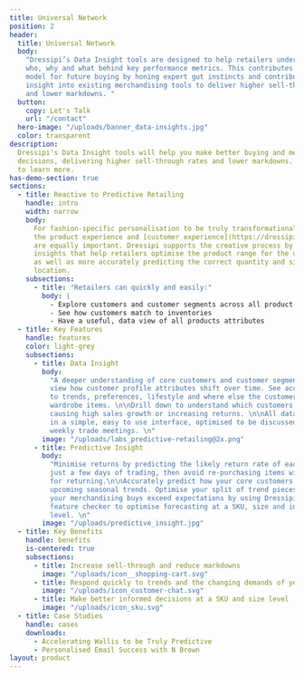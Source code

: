 ```yaml
---
title: Universal Network
position: 2
header:
  title: Universal Network
  body:
    "Dressipi’s Data Insight tools are designed to help retailers understand the
    who, why and what behind key performance metrics. This contributes to a more accurate
    model for future buying by honing expert gut instincts and contributing additional
    insight into existing merchandising tools to deliver higher sell-through rates
    and lower markdowns. "
  button:
    copy: Let's Talk
    url: "/contact"
  hero-image: "/uploads/banner_data-insights.jpg"
  color: transparent
description:
  Dressipi's Data Insight tools will help you make better buying and merchandising
  decisions, delivering higher sell-through rates and lower markdowns. Click here
  to learn more.
has-demo-section: true
sections:
  - title: Reactive to Predictive Retailing
    handle: intro
    width: narrow
    body:
      For fashion-specific personalisation to be truly transformational, personalising
      the product experience and [customer experience](https://dressipi.com/solutions/customer-experience/)
      are equally important. Dressipi supports the creative process by giving actionable
      insights that help retailers optimise the product range for the upcoming season,
      as well as more accurately predicting the correct quantity and size for each individual
      location.
    subsections:
      - title: "Retailers can quickly and easily:"
        body: |
          - Explore customers and customer segments across all product sales and returns
          - See how customers match to inventories
          - Have a useful, data view of all products attributes
  - title: Key Features
    handle: features
    color: light-grey
    subsections:
      - title: Data Insight
        body:
          "A deeper understanding of core customers and customer segments. Easily
          view how customer profile attributes shift over time. See accurate data on attitudes
          to trends, preferences, lifestyle and where else the customer shops for key
          wardrobe items. \n\nDrill down to understand which customers or features are
          causing high sales growth or increasing returns. \n\nAll data insights are delivered
          in a simple, easy to use interface, optimised to be discussed and actioned in
          weekly trade meetings. \n"
        image: "/uploads/labs_predictive-retailing@2x.png"
      - title: Predictive Insight
        body:
          "Minimise returns by predicting the likely return rate of each product within
          just a few days of trading, then avoid re-purchasing items with a high propensity
          for returning.\n\nAccurately predict how your core customers will respond to
          upcoming seasonal trends. Optimise your split of trend pieces and basic styles.\n\nEnsure
          your merchandising buys exceed expectations by using Dressipi’s garment and
          feature checker to optimise forecasting at a SKU, size and individual location
          level. \n"
        image: "/uploads/predictive_insight.jpg"
  - title: Key Benefits
    handle: benefits
    is-centered: true
    subsections:
      - title: Increase sell-through and reduce markdowns
        image: "/uploads/icon__shopping-cart.svg"
      - title: Respond quickly to trends and the changing demands of your customers
        image: "/uploads/icon_customer-chat.svg"
      - title: Make better informed decisions at a SKU and size level
        image: "/uploads/icon_sku.svg"
  - title: Case Studies
    handle: cases
    downloads:
      - Accelerating Wallis to be Truly Predictive
      - Personalised Email Success with N Brown
layout: product
---
```

